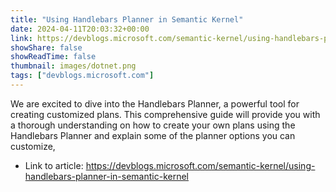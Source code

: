 ```yaml
---
title: "Using Handlebars Planner in Semantic Kernel"
date: 2024-04-11T20:03:32+00:00
link: https://devblogs.microsoft.com/semantic-kernel/using-handlebars-planner-in-semantic-kernel
showShare: false
showReadTime: false
thumbnail: images/dotnet.png
tags: ["devblogs.microsoft.com"]
---
```

We are excited to dive into the Handlebars Planner, a powerful tool for creating customized plans. This comprehensive guide will provide you with a thorough understanding on how to create your own plans using the Handlebars Planner and explain some of the planner options you can customize,

- Link to article: https://devblogs.microsoft.com/semantic-kernel/using-handlebars-planner-in-semantic-kernel